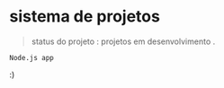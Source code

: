 <h1>sistema de projetos</h1>

>status do projeto : projetos em desenvolvimento .
```
Node.js app
```
:)